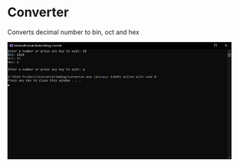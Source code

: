 # Converter

Converts decimal number to bin, oct and hex

![Screenshot](https://raw.githubusercontent.com/vukdz/Converter/master/Screenshot.png)
